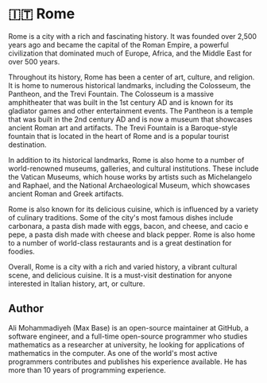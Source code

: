# 🇮🇹 Rome

<!-- TODO: Adding an image -->

Rome is a city with a rich and fascinating history. It was founded over 2,500 years ago and became the capital of the Roman Empire, a powerful civilization that dominated much of Europe, Africa, and the Middle East for over 500 years.

Throughout its history, Rome has been a center of art, culture, and religion. It is home to numerous historical landmarks, including the Colosseum, the Pantheon, and the Trevi Fountain. The Colosseum is a massive amphitheater that was built in the 1st century AD and is known for its gladiator games and other entertainment events. The Pantheon is a temple that was built in the 2nd century AD and is now a museum that showcases ancient Roman art and artifacts. The Trevi Fountain is a Baroque-style fountain that is located in the heart of Rome and is a popular tourist destination.

In addition to its historical landmarks, Rome is also home to a number of world-renowned museums, galleries, and cultural institutions. These include the Vatican Museums, which house works by artists such as Michelangelo and Raphael, and the National Archaeological Museum, which showcases ancient Roman and Greek artifacts.

Rome is also known for its delicious cuisine, which is influenced by a variety of culinary traditions. Some of the city's most famous dishes include carbonara, a pasta dish made with eggs, bacon, and cheese, and cacio e pepe, a pasta dish made with cheese and black pepper. Rome is also home to a number of world-class restaurants and is a great destination for foodies.

Overall, Rome is a city with a rich and varied history, a vibrant cultural scene, and delicious cuisine. It is a must-visit destination for anyone interested in Italian history, art, or culture.

## Author

Ali Mohammadiyeh (Max Base) is an open-source maintainer at GitHub, a software engineer, and a full-time open-source programmer who studies mathematics as a researcher at university, he looking for applications of mathematics in the computer. As one of the world's most active programmers contributes and publishes his experience available. He has more than 10 years of programming experience.
